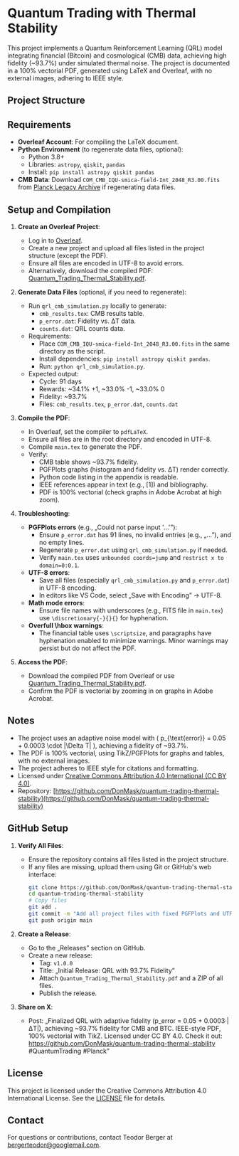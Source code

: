 # Quantum Trading with Thermal Stability

This project implements a Quantum Reinforcement Learning (QRL) model integrating financial (Bitcoin) and cosmological (CMB) data, achieving high fidelity (~93.7%) under simulated thermal noise. The project is documented in a 100% vectorial PDF, generated using LaTeX and Overleaf, with no external images, adhering to IEEE style.

## Project Structure

## Requirements

- **Overleaf Account**: For compiling the LaTeX document.
- **Python Environment** (to regenerate data files, optional):
  - Python 3.8+
  - Libraries: `astropy`, `qiskit`, `pandas`
  - Install: `pip install astropy qiskit pandas`
- **CMB Data**: Download `COM_CMB_IQU-smica-field-Int_2048_R3.00.fits` from [Planck Legacy Archive](https://pla.esac.esa.int/pla/#maps) if regenerating data files.

## Setup and Compilation

1. **Create an Overleaf Project**:
   - Log in to [Overleaf](https://www.overleaf.com).
   - Create a new project and upload all files listed in the project structure (except the PDF).
   - Ensure all files are encoded in UTF-8 to avoid errors.
   - Alternatively, download the compiled PDF: [Quantum_Trading_Thermal_Stability.pdf](Quantum_Trading_Thermal_Stability.pdf).

2. **Generate Data Files** (optional, if you need to regenerate):
   - Run `qrl_cmb_simulation.py` locally to generate:
     - `cmb_results.tex`: CMB results table.
     - `p_error.dat`: Fidelity vs. ΔT data.
     - `counts.dat`: QRL counts data.
   - Requirements:
     - Place `COM_CMB_IQU-smica-field-Int_2048_R3.00.fits` in the same directory as the script.
     - Install dependencies: `pip install astropy qiskit pandas`.
     - Run: `python qrl_cmb_simulation.py`.
   - Expected output:
     - Cycle: 91 days
     - Rewards: ~34.1% +1, ~33.0% -1, ~33.0% 0
     - Fidelity: ~93.7%
     - Files: `cmb_results.tex`, `p_error.dat`, `counts.dat`

3. **Compile the PDF**:
   - In Overleaf, set the compiler to `pdfLaTeX`.
   - Ensure all files are in the root directory and encoded in UTF-8.
   - Compile `main.tex` to generate the PDF.
   - Verify:
     - CMB table shows ~93.7% fidelity.
     - PGFPlots graphs (histogram and fidelity vs. ΔT) render correctly.
     - Python code listing in the appendix is readable.
     - IEEE references appear in text (e.g., [1]) and bibliography.
     - PDF is 100% vectorial (check graphs in Adobe Acrobat at high zoom).

4. **Troubleshooting**:
   - **PGFPlots errors** (e.g., „Could not parse input '...'”):
     - Ensure `p_error.dat` has 91 lines, no invalid entries (e.g., „...”), and no empty lines.
     - Regenerate `p_error.dat` using `qrl_cmb_simulation.py` if needed.
     - Verify `main.tex` uses `unbounded coords=jump` and `restrict x to domain=0:0.1`.
   - **UTF-8 errors**:
     - Save all files (especially `qrl_cmb_simulation.py` and `p_error.dat`) in UTF-8 encoding.
     - In editors like VS Code, select „Save with Encoding” → UTF-8.
   - **Math mode errors**:
     - Ensure file names with underscores (e.g., FITS file in `main.tex`) use `\discretionary{-}{}{}` for hyphenation.
   - **Overfull \hbox warnings**:
     - The financial table uses `\scriptsize`, and paragraphs have hyphenation enabled to minimize warnings. Minor warnings may persist but do not affect the PDF.

5. **Access the PDF**:
   - Download the compiled PDF from Overleaf or use [Quantum_Trading_Thermal_Stability.pdf](Quantum_Trading_Thermal_Stability.pdf).
   - Confirm the PDF is vectorial by zooming in on graphs in Adobe Acrobat.

## Notes

- The project uses an adaptive noise model with \( p_{\text{error}} = 0.05 + 0.0003 \cdot |\Delta T| \), achieving a fidelity of ~93.7%.
- The PDF is 100% vectorial, using TikZ/PGFPlots for graphs and tables, with no external images.
- The project adheres to IEEE style for citations and formatting.
- Licensed under [Creative Commons Attribution 4.0 International (CC BY 4.0)](https://creativecommons.org/licenses/by/4.0/).
- Repository: [https://github.com/DonMask/quantum-trading-thermal-stability](https://github.com/DonMask/quantum-trading-thermal-stability)

## GitHub Setup

1. **Verify All Files**:
   - Ensure the repository contains all files listed in the project structure.
   - If any files are missing, upload them using Git or GitHub's web interface:
     ```bash
     git clone https://github.com/DonMask/quantum-trading-thermal-stability.git
     cd quantum-trading-thermal-stability
     # Copy files
     git add .
     git commit -m "Add all project files with fixed PGFPlots and UTF-8 issues"
     git push origin main
     ```

2. **Create a Release**:
   - Go to the „Releases” section on GitHub.
   - Create a new release:
     - Tag: `v1.0.0`
     - Title: „Initial Release: QRL with 93.7% Fidelity”
     - Attach `Quantum_Trading_Thermal_Stability.pdf` and a ZIP of all files.
     - Publish the release.

3. **Share on X**:
   - Post: „Finalized QRL with adaptive fidelity (p_error = 0.05 + 0.0003·|ΔT|), achieving ~93.7% fidelity for CMB and BTC. IEEE-style PDF, 100% vectorial with TikZ. Licensed under CC BY 4.0. Check it out: https://github.com/DonMask/quantum-trading-thermal-stability #QuantumTrading #Planck”

## License

This project is licensed under the Creative Commons Attribution 4.0 International License. See the [LICENSE](LICENSE) file for details.

## Contact

For questions or contributions, contact Teodor Berger at bergerteodor@googlemail.com.
